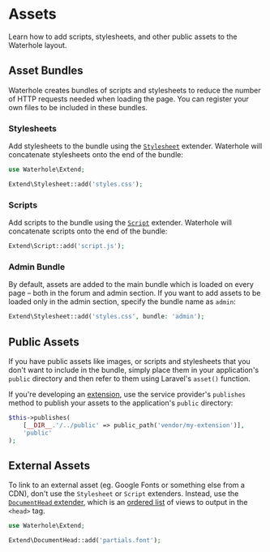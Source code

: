 # Assets
Learn how to add scripts, stylesheets, and other public assets to the Waterhole layout.

## Asset Bundles
Waterhole creates bundles of scripts and stylesheets to reduce the number of HTTP requests needed when loading the page. You can register your own files to be included in these bundles.

### Stylesheets
Add stylesheets to the bundle using the [`Stylesheet`](https://waterhole.dev/docs/reference/Waterhole/Extend/Stylesheet.html) extender. Waterhole will concatenate stylesheets onto the end of the bundle:

```php
use Waterhole\Extend;

Extend\Stylesheet::add('styles.css');
```

### Scripts
Add scripts to the bundle using the [`Script`](https://waterhole.dev/docs/reference/Waterhole/Extend/Concerns/Script.html) extender. Waterhole will concatenate scripts onto the end of the bundle:

```php
Extend\Script::add('script.js');
```

### Admin Bundle
By default, assets are added to the main bundle which is loaded on every page – both in the forum and admin section. If you want to add assets to be loaded only in the admin section, specify the bundle name as `admin`:

```php
Extend\Stylesheet::add('styles.css', bundle: 'admin');
```

## Public Assets
If you have public assets like images, or scripts and stylesheets that you don't want to include in the bundle, simply place them in your application's `public` directory and then refer to them using Laravel's `asset()` function.

If you're developing an [extension](./distribution.md), use the service provider's `publishes` method to publish your assets to the application's `public` directory:

```php
$this->publishes(  
    [__DIR__.'/../public' => public_path('vendor/my-extension')],  
    'public'
);
```

## External Assets
To link to an external asset (eg. Google Fonts or something else from a CDN), don't use the `Stylesheet` or `Script` extenders. Instead, use the [`DocumentHead` extender](https://waterhole.dev/docs/reference/Waterhole/Extend/DocumentHead.html), which is an [ordered list](https://waterhole.dev/docs/reference/Waterhole/Extend/Concerns/OrderedList.html) of views to output in the `<head>` tag.

```php
use Waterhole\Extend;

Extend\DocumentHead::add('partials.font');
```